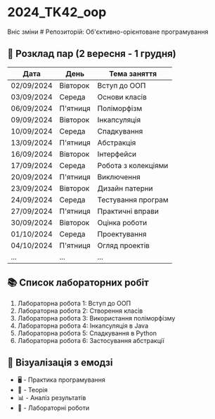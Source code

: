 # 2024_TK42_oop
Вніс зміни # Репозиторій: Об'єктивно-орієнтоване програмування

## 📅 Розклад пар (2 вересня - 1 грудня)

| Дата        | День        | Тема заняття             |
|-------------|-------------|--------------------------|
| 02/09/2024  | Вівторок   | Вступ до ООП              |
| 03/09/2024  | Середа     | Основи класів            |
| 06/09/2024  | П'ятниця   | Поліморфізм              |
| 09/09/2024  | Вівторок   | Інкапсуляція              |
| 10/09/2024  | Середа     | Спадкування              |
| 13/09/2024  | П'ятниця   | Абстракція               |
| 16/09/2024  | Вівторок   | Інтерфейси                |
| 17/09/2024  | Середа     | Робота з колекціями       |
| 20/09/2024  | П'ятниця   | Виключення                |
| 23/09/2024  | Вівторок   | Дизайн патерни           |
| 24/09/2024  | Середа     | Тестування програм       |
| 27/09/2024  | П'ятниця   | Практичні вправи       |
| 30/09/2024  | Вівторок   | Оцінка роботи            |
| 01/10/2024  | Середа     | Проектування             |
| 04/10/2024  | П'ятниця   | Огляд проектів           |
| ...         | ...        | ...                      |

## 📚 Список лабораторних робіт

1. Лабораторна робота 1: Вступ до ООП
2. Лабораторна робота 2: Створення класів
3. Лабораторна робота 3: Використання поліморфізму
4. Лабораторна робота 4: Інкапсуляція в Java
5. Лабораторна робота 5: Спадкування в Python
6. Лабораторна робота 6: Застосування абстракції

## 🎨 Візуалізація з емодзі

- 🖥️ - Практика програмування
- 📖 - Теорія
- 📊 - Аналіз результатів
- 🧪 - Лабораторні роботи
